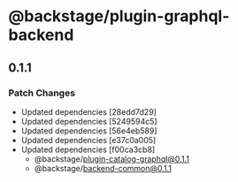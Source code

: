 # @backstage/plugin-graphql-backend

## 0.1.1
### Patch Changes

- Updated dependencies [28edd7d29]
- Updated dependencies [5249594c5]
- Updated dependencies [56e4eb589]
- Updated dependencies [e37c0a005]
- Updated dependencies [f00ca3cb8]
  - @backstage/plugin-catalog-graphql@0.1.1
  - @backstage/backend-common@0.1.1
